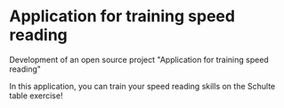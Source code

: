 #  Application for training speed reading
Development of an open source project "Application for training speed reading"

In this application, you can train your speed reading skills on the Schulte table exercise!
